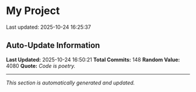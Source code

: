 # My Project


Last updated: 2025-10-24 16:25:37



























































































































































































































































































































































































































































































































































## Auto-Update Information

**Last Updated:** 2025-10-24 16:50:21
**Total Commits:** 148
**Random Value:** 4080
**Quote:** _Code is poetry._

---
_This section is automatically generated and updated._